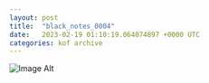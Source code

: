 ```yaml
---
layout:	post
title:	"black_notes_0004"
date:	2023-02-19 01:10:19.064074897 +0000 UTC
categories:	kof archive
---
```


![Image Alt](https://k0f.github.io/assets/black_notes_0004.png)
